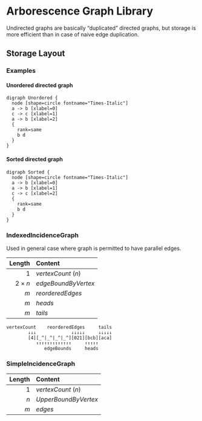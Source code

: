 # Arborescence Graph Library

Undirected graphs are basically “duplicated” directed graphs,
but storage is more efficient than in case of naive edge duplication.

## Storage Layout

### Examples

#### Unordered directed graph

```plantuml
digraph Unordered {
  node [shape=circle fontname="Times-Italic"]
  a -> b [xlabel=0]
  c -> c [xlabel=1]
  a -> b [xlabel=2]
  {
    rank=same
    b d
  }
}
```

#### Sorted directed graph

```plantuml
digraph Sorted {
  node [shape=circle fontname="Times-Italic"]
  a -> b [xlabel=0]
  a -> b [xlabel=1]
  c -> c [xlabel=2]
  {
    rank=same
    b d
  }
}
```

### IndexedIncidenceGraph

Used in general case where graph is permitted to have parallel edges.

|         Length | Content             |
|---------------:|:--------------------|
|              1 | _vertexCount_ (_n_) |
|        2 × _n_ | _edgeBoundByVertex_ |
|            _m_ | _reorderedEdges_    |
|            _m_ | _heads_             |
|            _m_ | _tails_             |

```
vertexCount    reorderedEdges     tails
        ↓↓↓             ↓↓↓↓↓     ↓↓↓↓↓
        [4][_^|_^|_^|_^][021][bcb][aca]
           ↑↑↑↑↑↑↑↑↑↑↑↑↑     ↑↑↑↑↑
              edgeBounds     heads
```

### SimpleIncidenceGraph

|         Length | Content              |
|---------------:|:---------------------|
|              1 | _vertexCount_ (_n_)  |
|            _n_ | _UpperBoundByVertex_ |
|            _m_ | _edges_              |
